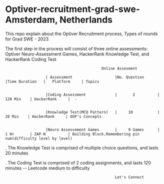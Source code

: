 # Optiver-recruitment-grad-swe-Amsterdam, Netherlands
This repo explain about the  Optiver Recruitment process, Types of rounds for Grad SWE - 2023

The first step in the process will consist of three online assessments: Optiver Neuro-Assessment Games, 
HackerRank Knowledge Test, and HackerRank Coding Test

                                               Online Assesment
                                               
                      | Assessment                   |No. Question      |Time Duration   |   Platform     | Topics
 
 
                      |Coding Assessment             |       2          |     120 Min    | HackerRank     |  -
 
 
                      |Knowledge Test(MCQ Pattern)   |     10           |      20 Min    | HackerRank     | OOP's Concepts
 
 
                      |Neuro Assessement Games       |     9 Games      |     1 Hr       | ZAP-N          | Building Block,Remembering pin num(difficulty level by level)
                      


. The Knowledge Test is comprised of multiple choice questions, and lasts 20 minutes

. The Coding Test is comprised of 2 coding assignments, and lasts 120 minutes -- Leetcode medium to difficulty


                                                     Let's Connect 





